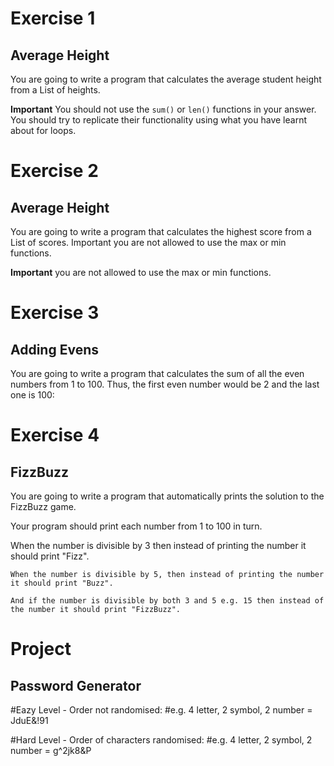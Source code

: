 # Exercise 1
## Average Height

You are going to write a program that calculates the average student height from a List of heights.

**Important** You should not use the `sum()` or `len()` functions in your answer. You should try to replicate their functionality using what you have learnt about for loops.

# Exercise 2
## Average Height

You are going to write a program that calculates the highest score from a List of scores.
Important you are not allowed to use the max or min functions.

**Important**  you are not allowed to use the max or min functions.

# Exercise 3
## Adding Evens

You are going to write a program that calculates the sum of all the even numbers from 1 to 100. Thus, the first even number would be 2 and the last one is 100:

# Exercise 4
## FizzBuzz

You are going to write a program that automatically prints the solution to the FizzBuzz game.

Your program should print each number from 1 to 100 in turn.

When the number is divisible by 3 then instead of printing the number it should print "Fizz".

`When the number is divisible by 5, then instead of printing the number it should print "Buzz".` 

`And if the number is divisible by both 3 and 5 e.g. 15 then instead of the number it should print "FizzBuzz".` 


# Project
## Password Generator

#Eazy Level - Order not randomised:
#e.g. 4 letter, 2 symbol, 2 number = JduE&!91


#Hard Level - Order of characters randomised:
#e.g. 4 letter, 2 symbol, 2 number = g^2jk8&P

